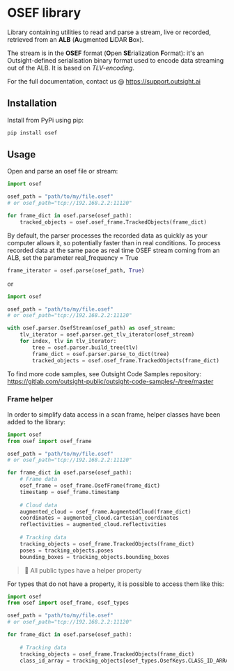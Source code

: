 # OSEF library

Library containing utilities to read and parse a stream, live or recorded, retrieved from an
**ALB** (**A**ugmented **L**iDAR **B**ox).

The stream is in the **OSEF** format (**O**pen **SE**rialization **F**ormat):
it's an Outsight-defined serialisation binary format used to encode data streaming out of the ALB. 
It is based on *TLV-encoding*.

For the full documentation, contact us @ https://support.outsight.ai

## Installation
Install from PyPi using pip:
```bash
pip install osef
``` 
## Usage
Open and parse an osef file or stream: 

```python
import osef

osef_path = "path/to/my/file.osef"
# or osef_path="tcp://192.168.2.2:11120"

for frame_dict in osef.parse(osef_path):
    tracked_objects = osef.osef_frame.TrackedObjects(frame_dict)
```

By default, the parser processes the recorded data as quickly as your computer allows it,
so potentially faster than in real conditions. 
To process recorded data at the same pace as real time OSEF stream coming from an ALB,
set the parameter real_frequency = True
```python
frame_iterator = osef.parse(osef_path, True)
```

or
```python
import osef

osef_path = "path/to/my/file.osef"
# or osef_path="tcp://192.168.2.2:11120"

with osef.parser.OsefStream(osef_path) as osef_stream:
    tlv_iterator = osef.parser.get_tlv_iterator(osef_stream)
    for index, tlv in tlv_iterator:
        tree = osef.parser.build_tree(tlv)
        frame_dict = osef.parser.parse_to_dict(tree)
        tracked_objects = osef.osef_frame.TrackedObjects(frame_dict)
```

To find more code samples, see Outsight Code Samples repository:
https://gitlab.com/outsight-public/outsight-code-samples/-/tree/master

### Frame helper
In order to simplify data access in a scan frame, helper classes have been added to the library:

```python
import osef
from osef import osef_frame

osef_path = "path/to/my/file.osef"
# or osef_path="tcp://192.168.2.2:11120"

for frame_dict in osef.parse(osef_path):
    # Frame data
    osef_frame = osef_frame.OsefFrame(frame_dict)
    timestamp = osef_frame.timestamp
    
    # Cloud data
    augmented_cloud = osef_frame.AugmentedCloud(frame_dict)
    coordinates = augmented_cloud.cartesian_coordinates
    reflectivities = augmented_cloud.reflectivities
    
    # Tracking data
    tracking_objects = osef_frame.TrackedObjects(frame_dict)
    poses = tracking_objects.poses
    bounding_boxes = tracking_objects.bounding_boxes
```

> 📝 All public types have a helper property

For types that do not have a property, it is possible to access them like this:
```python
import osef
from osef import osef_frame, osef_types

osef_path = "path/to/my/file.osef"
# or osef_path="tcp://192.168.2.2:11120"

for frame_dict in osef.parse(osef_path):
    
    # Tracking data
    tracking_objects = osef_frame.TrackedObjects(frame_dict)
    class_id_array = tracking_objects[osef_types.OsefKeys.CLASS_ID_ARRAY.value]
```
